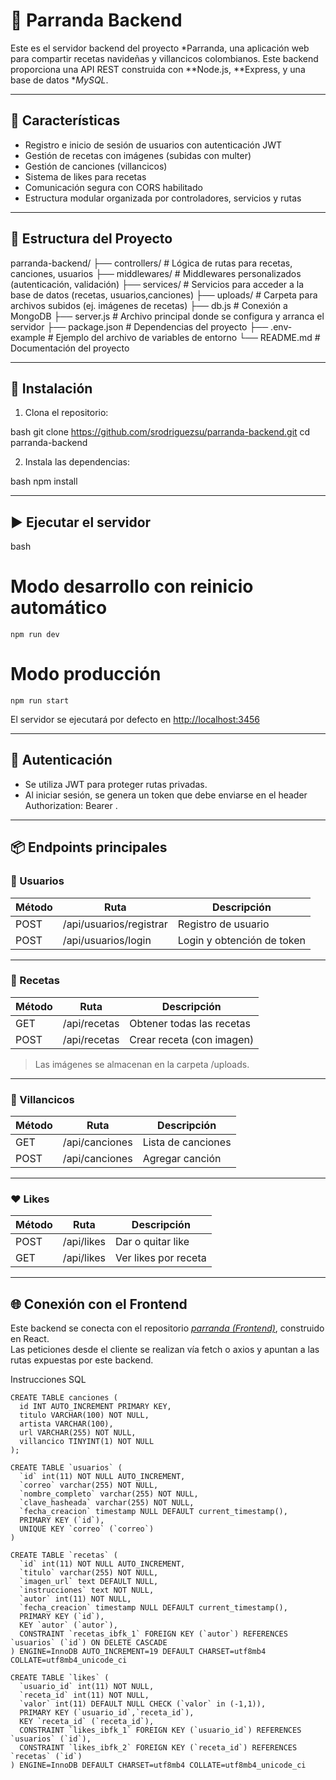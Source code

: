 # 🎄 Parranda Backend

Este es el servidor backend del proyecto *Parranda, una aplicación web para compartir recetas navideñas y villancicos colombianos. Este backend proporciona una API REST construida con **Node.js, **Express, y una base de datos **MySQL*.

---

## 🚀 Características

- Registro e inicio de sesión de usuarios con autenticación JWT
- Gestión de recetas con imágenes (subidas con multer)
- Gestión de canciones (villancicos)
- Sistema de likes para recetas
- Comunicación segura con CORS habilitado
- Estructura modular organizada por controladores, servicios y rutas

---

## 📁 Estructura del Proyecto


parranda-backend/
├── controllers/        # Lógica de rutas para recetas, canciones, usuarios
├── middlewares/        # Middlewares personalizados (autenticación, validación)
├── services/           # Servicios para acceder a la base de datos (recetas, usuarios,canciones)
├── uploads/            # Carpeta para archivos subidos (ej. imágenes de recetas)
├── db.js               # Conexión a MongoDB
├── server.js           # Archivo principal donde se configura y arranca el servidor
├── package.json        # Dependencias del proyecto
├── .env-example        # Ejemplo del archivo de variables de entorno
└── README.md           # Documentación del proyecto


---

## 🧪 Instalación

1. Clona el repositorio:

bash
git clone https://github.com/srodriguezsu/parranda-backend.git
cd parranda-backend


2. Instala las dependencias:

bash
npm install

---

## ▶ Ejecutar el servidor

bash
# Modo desarrollo con reinicio automático
```npm run dev```

# Modo producción
```npm run start```


El servidor se ejecutará por defecto en [http://localhost:3456](http://localhost:3456)

---

## 🔐 Autenticación

- Se utiliza JWT para proteger rutas privadas.
- Al iniciar sesión, se genera un token que debe enviarse en el header Authorization: Bearer <token>.

---

## 📦 Endpoints principales

### 👤 Usuarios

| Método | Ruta                      | Descripción                |
| ------ | ------------------------- | -------------------------- |
| POST   | /api/usuarios/registrar | Registro de usuario        |
| POST   | /api/usuarios/login     | Login y obtención de token |

---

### 📸 Recetas

| Método | Ruta           | Descripción               |
| ------ | -------------- | ------------------------- |
| GET    | /api/recetas | Obtener todas las recetas |
| POST   | /api/recetas | Crear receta (con imagen) |

> Las imágenes se almacenan en la carpeta /uploads.

---

### 🎵 Villancicos

| Método | Ruta             | Descripción        |
| ------ | ---------------- | ------------------ |
| GET    | /api/canciones | Lista de canciones |
| POST   | /api/canciones | Agregar canción    |

---

### ❤ Likes

| Método | Ruta         | Descripción          |
| ------ | ------------ | -------------------- |
| POST   | /api/likes | Dar o quitar like    |
| GET    | /api/likes | Ver likes por receta |

---

## 🌐 Conexión con el Frontend

Este backend se conecta con el repositorio [*parranda (Frontend)*](https://github.com/srodriguezsu/parranda), construido en React.\
Las peticiones desde el cliente se realizan vía fetch o axios y apuntan a las rutas expuestas por este backend.


Instrucciones SQL
```
CREATE TABLE canciones (
  id INT AUTO_INCREMENT PRIMARY KEY,
  titulo VARCHAR(100) NOT NULL,
  artista VARCHAR(100),
  url VARCHAR(255) NOT NULL,
  villancico TINYINT(1) NOT NULL
);

CREATE TABLE `usuarios` (
  `id` int(11) NOT NULL AUTO_INCREMENT,
  `correo` varchar(255) NOT NULL,
  `nombre_completo` varchar(255) NOT NULL,
  `clave_hasheada` varchar(255) NOT NULL,
  `fecha_creacion` timestamp NULL DEFAULT current_timestamp(),
  PRIMARY KEY (`id`),
  UNIQUE KEY `correo` (`correo`)
)

CREATE TABLE `recetas` (
  `id` int(11) NOT NULL AUTO_INCREMENT,
  `titulo` varchar(255) NOT NULL,
  `imagen_url` text DEFAULT NULL,
  `instrucciones` text NOT NULL,
  `autor` int(11) NOT NULL,
  `fecha_creacion` timestamp NULL DEFAULT current_timestamp(),
  PRIMARY KEY (`id`),
  KEY `autor` (`autor`),
  CONSTRAINT `recetas_ibfk_1` FOREIGN KEY (`autor`) REFERENCES `usuarios` (`id`) ON DELETE CASCADE
) ENGINE=InnoDB AUTO_INCREMENT=19 DEFAULT CHARSET=utf8mb4 COLLATE=utf8mb4_unicode_ci

CREATE TABLE `likes` (
  `usuario_id` int(11) NOT NULL,
  `receta_id` int(11) NOT NULL,
  `valor` int(11) DEFAULT NULL CHECK (`valor` in (-1,1)),
  PRIMARY KEY (`usuario_id`,`receta_id`),
  KEY `receta_id` (`receta_id`),
  CONSTRAINT `likes_ibfk_1` FOREIGN KEY (`usuario_id`) REFERENCES `usuarios` (`id`),
  CONSTRAINT `likes_ibfk_2` FOREIGN KEY (`receta_id`) REFERENCES `recetas` (`id`)
) ENGINE=InnoDB DEFAULT CHARSET=utf8mb4 COLLATE=utf8mb4_unicode_ci
```